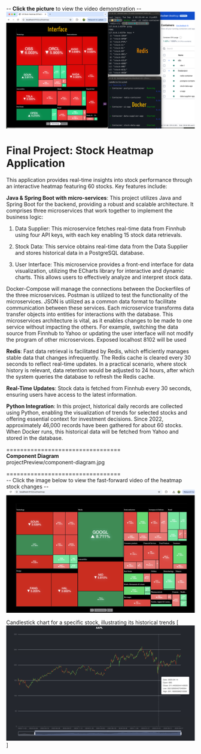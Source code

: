 -- **Click the picture** to view the video demonstration --
[![App Preview](projectPreview/FinalProject-StockHeatmapPost.png)](https://vimeo.com/manage/videos/1115271799)

**Final Project: Stock Heatmap Application**
=================================
This application provides real-time insights into stock performance through an interactive heatmap featuring 60 stocks. Key features include:

**Java & Spring Boot with micro-services**: This project utilizes Java and Spring Boot for the backend, providing a robust and scalable architecture. It comprises three microservices that work together to implement the business logic:

1. Data Supplier: This microservice fetches real-time data from Finnhub using four API keys, with each key enabling 15 stock data retrievals.

2. Stock Data: This service obtains real-time data from the Data Supplier and stores historical data in a PostgreSQL database.

3. User Interface: This microservice provides a front-end interface for data visualization, utilizing the ECharts library for interactive and dynamic charts. This allows users to effectively analyze and interpret stock data.

Docker-Compose will manage the connections between the Dockerfiles of the three microservices. Postman is utilized to test the functionality of the microservices. JSON is utilized as a common data format to facilitate communication between these services. Each microservice transforms data transfer objects into entities for interactions with the database. This microservices architecture is vital, as it enables changes to be made to one service without impacting the others. For example, switching the data source from Finnhub to Yahoo or updating the user interface will not modify the program of other microservices. Exposed localhost 8102 will be used 

**Redis**: Fast data retrieval is facilitated by Redis, which efficiently manages stable data that changes infrequently. The Redis cache is cleared every 30 seconds to reflect real-time updates. In a practical scenario, where stock history is relevant, data retention would be adjusted to 24 hours, after which the system queries the database to refresh the Redis cache.

**Real-Time Updates**: Stock data is fetched from Finnhub every 30 seconds, ensuring users have access to the latest information.

**Python Integration**: In this project, historical daily records are collected using Python, enabling the visualization of trends for selected stocks and offering essential context for investment decisions. Since 2022, approximately 46,000 records have been gathered for about 60 stocks. When Docker runs, this historical data will be fetched from Yahoo and stored in the database.

=================================</br>
**Component Diagram**</br>
projectPreview/component-diagram.jpg</br>

=================================</br>
-- Click the image below to view the fast-forward video of the heatmap stock changes --</br>
[![App Preview](projectPreview/HeatmapPreview.png)](https://vimeo.com/1115589409)</br>

Candlestick chart for a specific stock, illustrating its historical trends
[![App Preview](projectPreview/CandleStickPreview.png)]
